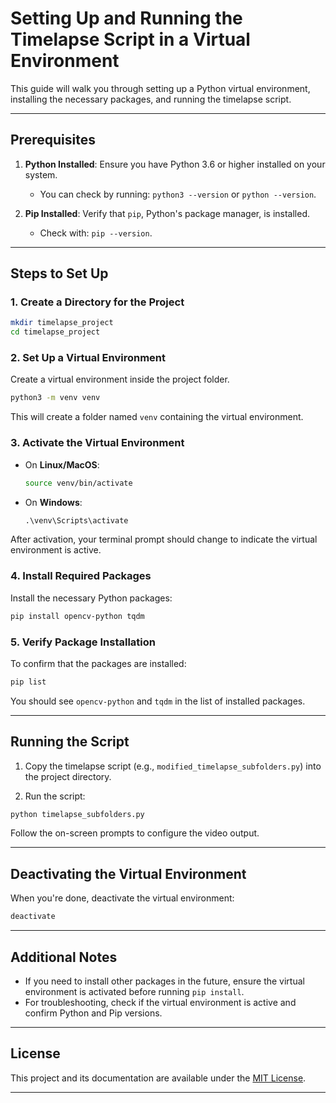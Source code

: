 
# Setting Up and Running the Timelapse Script in a Virtual Environment

This guide will walk you through setting up a Python virtual environment, installing the necessary packages, and running the timelapse script.

---

## Prerequisites

1. **Python Installed**: Ensure you have Python 3.6 or higher installed on your system.
   - You can check by running: `python3 --version` or `python --version`.

2. **Pip Installed**: Verify that `pip`, Python's package manager, is installed.
   - Check with: `pip --version`.

---

## Steps to Set Up

### 1. Create a Directory for the Project

```bash
mkdir timelapse_project
cd timelapse_project
```

### 2. Set Up a Virtual Environment

Create a virtual environment inside the project folder.

```bash
python3 -m venv venv
```

This will create a folder named `venv` containing the virtual environment.

### 3. Activate the Virtual Environment

- On **Linux/MacOS**:

    ```bash
    source venv/bin/activate
    ```

- On **Windows**:

    ```cmd
    .\venv\Scripts\activate
    ```

After activation, your terminal prompt should change to indicate the virtual environment is active.

### 4. Install Required Packages

Install the necessary Python packages:

```bash
pip install opencv-python tqdm
```

### 5. Verify Package Installation

To confirm that the packages are installed:

```bash
pip list
```

You should see `opencv-python` and `tqdm` in the list of installed packages.

---

## Running the Script

1. Copy the timelapse script (e.g., `modified_timelapse_subfolders.py`) into the project directory.

2. Run the script:

```bash
python timelapse_subfolders.py
```

Follow the on-screen prompts to configure the video output.

---

## Deactivating the Virtual Environment

When you're done, deactivate the virtual environment:

```bash
deactivate
```

---

## Additional Notes

- If you need to install other packages in the future, ensure the virtual environment is activated before running `pip install`.
- For troubleshooting, check if the virtual environment is active and confirm Python and Pip versions.

---

## License

This project and its documentation are available under the [MIT License](LICENSE).

---
